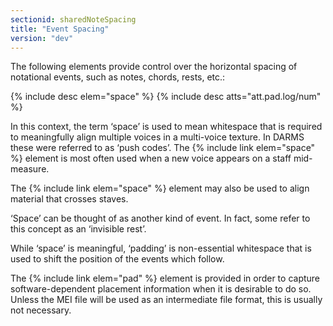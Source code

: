 ```yaml
---
sectionid: sharedNoteSpacing
title: "Event Spacing"
version: "dev"
---
```


The following elements provide control over the horizontal spacing of notational events, such as notes, chords, rests, etc.:

  
{% include desc elem="space" %} 
{% include desc atts="att.pad.log/num" %} 
 

In this context, the term ‘space’ is used to mean whitespace that is required to meaningfully align multiple voices in a multi-voice texture. In DARMS these were referred to as ‘push codes’. The {% include link elem="space" %} element is most often used when a new voice appears on a staff mid-measure.

The {% include link elem="space" %} element may also be used to align material that crosses staves.

‘Space’ can be thought of as another kind of event. In fact, some refer to this concept as an ‘invisible rest’.

While ‘space’ is meaningful, ‘padding’ is non-essential whitespace that is used to shift the position of the events which follow.

The {% include link elem="pad" %} element is provided in order to capture software-dependent placement information when it is desirable to do so. Unless the MEI file will be used as an intermediate file format, this is usually not necessary.
